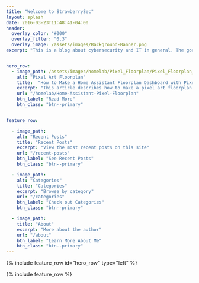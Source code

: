 ```yaml
---
title: "Welcome to StrawberrySec"
layout: splash
date: 2016-03-23T11:48:41-04:00
header:
  overlay_color: "#000"
  overlay_filter: "0.3"
  overlay_image: /assets/images/Background-Banner.png
excerpt: "This is a blog about cybersecurity and IT in general. The goal of this blog is to document things that I am doing outside of my normal work to continue my education and increase my skills in the hope that others will find my experiences to be useful."


hero_row:
  - image_path: /assets/images/homelab/Pixel_Floorplan/Pixel_Floorplan_Thumbnail.JPEG
    alt: "Pixel Art Floorplan"
    title:  "How to Make a Home Assistant Floorplan Dashboard with Pixel Art and Animated Lighting"
    excerpt: "This article describes how to make a pixel art floorplan dashboard in Home Assistant"
    url: "/homelab/Home-Assistant-Pixel-Floorplan"
    btn_label: "Read More"
    btn_class: "btn--primary"


feature_row:

  - image_path:
    alt: "Recent Posts"
    title: "Recent Posts"
    excerpt: "View the most recent posts on this site"
    url: "/recent-posts"
    btn_label: "See Recent Posts"
    btn_class: "btn--primary"

  - image_path: 
    alt: "Categories"
    title: "Categories"
    excerpt: "Browse by category"
    url: "/categories"
    btn_label: "Check out Categories"
    btn_class: "btn--primary"

  - image_path:
    title: "About"
    excerpt: "More about the author"
    url: "/about"
    btn_label: "Learn More About Me"
    btn_class: "btn--primary"
---
```


{% include feature_row id="hero_row" type="left" %}

{% include feature_row %}